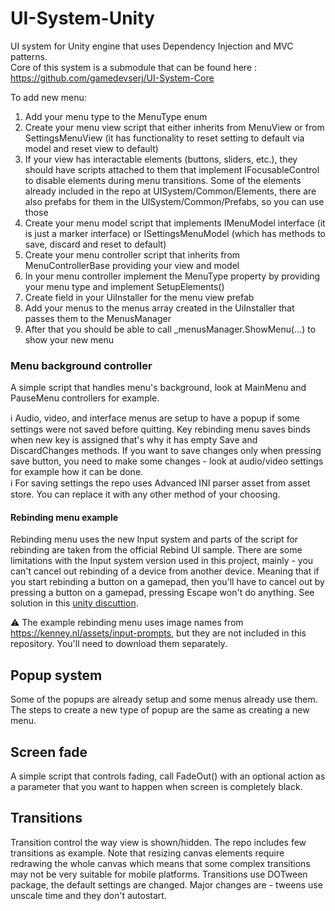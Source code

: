 # UI-System-Unity

UI system for Unity engine that uses Dependency Injection and MVC patterns.  
Core of this system is a submodule that can be found here : https://github.com/gamedevserj/UI-System-Core 

To add new menu:
1. Add your menu type to the MenuType enum
2. Create your menu view script that either inherits from MenuView or from SettingsMenuView (it has functionality to reset setting to default via model and reset view to default)
3. If your view has interactable elements (buttons, sliders, etc.), they should have scripts attached to them that implement IFocusableControl to disable elements during menu transitions. Some of the elements already included in the repo at UISystem/Common/Elements, there are also prefabs for them in the UISystem/Common/Prefabs, so you can use those
4. Create your menu model script that implements IMenuModel interface (it is just a marker interface) or ISettingsMenuModel (which has methods to save, discard and reset to default)
5. Create your menu controller script that inherits from MenuControllerBase providing your view and model
6. In your menu controller implement the MenuType property by providing your menu type and implement SetupElements()
7. Create field in your UiInstaller for the menu view prefab
8. Add your menus to the menus array created in the UiInstaller that passes them to the MenusManager
9. After that you should be able to call _menusManager.ShowMenu(...) to show your new menu

### Menu background controller
A simple script that handles menu's background, look at MainMenu and PauseMenu controllers for example.

ℹ️ Audio, video, and interface menus are setup to have a popup if some settings were not saved before quitting. Key rebinding menu saves binds when new key is assigned that's why it has empty Save and DiscardChanges methods. If you want to save changes only when pressing save button, you need to make some changes - look at audio/video settings for example how it can be done.  
ℹ️ For saving settings the repo uses Advanced INI parser asset from asset store. You can replace it with any other method of your choosing.

#### Rebinding menu example

Rebinding menu uses the new Input system and parts of the script for rebinding are taken from the official Rebind UI sample. There are some limitations with the Input system version used in this project, mainly - you can't cancel out rebinding of a device from another device. Meaning that if you start rebinding a button on a gamepad, then you'll have to cancel out by pressing a button on a gamepad, pressing Escape won't do anything. See solution in this
[unity discuttion](https://discussions.unity.com/t/impossible-to-get-cancelling-of-control-rebind-working-with-both-keyboard-and-gamepad/1576251/3).

 ⚠️ The example rebinding menu uses image names from https://kenney.nl/assets/input-prompts, but they are not included in this repository. You'll need to download them separately.

## Popup system
Some of the popups are already setup and some menus already use them. The steps to create a new type of popup are the same as creating a new menu. 

## Screen fade
A simple script that controls fading, call FadeOut() with an optional action as a parameter that you want to happen when screen is completely black.

## Transitions  
Transition control the way view is shown/hidden. The repo includes few transitions as example. Note that resizing canvas elements require redrawing the whole canvas which means that some complex transitions may not be very suitable for mobile platforms. 
Transitions use DOTween package, the default settings are changed. Major changes are - tweens use unscale time and they don't autostart.
